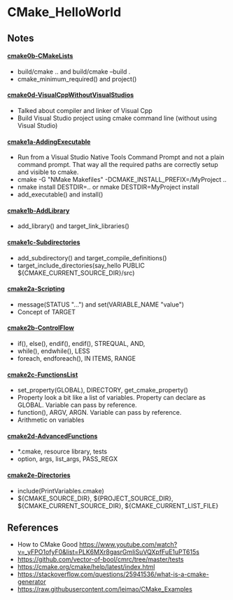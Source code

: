 # CMake_HelloWorld
 
## Notes
#### [cmake0b-CMakeLists](/cmake0b-CMakeLists)
* build/cmake .. and build/cmake –build . <br/>
* cmake_minimum_required() and project() 

#### [cmake0d-VisualCppWithoutVisualStudios](/cmake0d-VisualCppWithoutVisualStudio)
* Talked about compiler and linker of Visual Cpp 
* Build Visual Studio project using cmake command line (without using Visual Studio) 

#### [cmake1a-AddingExecutable](/cmake1a-AddingExecutable)
* Run from a Visual Studio Native Tools Command Prompt and not a plain command prompt. That way all the required paths are correctly setup and visible to cmake.
* cmake -G "NMake Makefiles" -DCMAKE_INSTALL_PREFIX=/MyProject ..
* nmake install DESTDIR=.. or nmake DESTDIR=MyProject install
* add_executable() and install()

#### [cmake1b-AddLibrary](/cmake1b-AddLibrary)
* add_library() and target_link_libraries() 

#### [cmake1c-Subdirectories](/cmake1c-Subdirectories)
* add_subdirectory() and target_compile_definitions()
* target_include_directories(say_hello PUBLIC ${CMAKE_CURRENT_SOURCE_DIR}/src)

#### [cmake2a-Scripting](/cmake2a-Scripting)
* message(STATUS "...") and set(VARIABLE_NAME "value")
* Concept of TARGET

#### [cmake2b-ControlFlow](/cmake2b-ControlFlow)
* if(), else(), endif(), endif(), STREQUAL, AND,  
* while(), endwhile(), LESS 
* foreach, endforeach(), IN ITEMS, RANGE 

#### [cmake2c-FunctionsList](/cmake2c-FunctionsList)
* set_property(GLOBAL), DIRECTORY, get_cmake_property() 
* Property look a bit like a list of variables. Property can declare as GLOBAL. Variable can pass by reference. 
* function(), ARGV, ARGN. Variable can pass by reference. 
* Arithmetic on variables 

#### [cmake2d-AdvancedFunctions](/cmake2d-AdvancedFunctions)
* *.cmake, resource library, tests  
* option, args, list_args, PASS_REGX  

#### [cmake2e-Directories](/cmake2e-Directories)
* include(PrintVariables.cmake) 
* ${CMAKE_SOURCE_DIR}, ${PROJECT_SOURCE_DIR}, ${CMAKE_CURRENT_SOURCE_DIR}, ${CMAKE_CURRENT_LIST_FILE}
 
## References 
* How to CMake Good https://www.youtube.com/watch?v=_yFPO1ofyF0&list=PLK6MXr8gasrGmIiSuVQXpfFuE1uPT615s
* https://github.com/vector-of-bool/cmrc/tree/master/tests
* https://cmake.org/cmake/help/latest/index.html
* https://stackoverflow.com/questions/25941536/what-is-a-cmake-generator
* https://raw.githubusercontent.com/leimao/CMake_Examples
 
 
